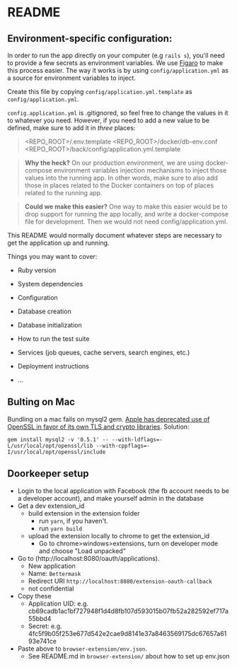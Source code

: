 # README

## Environment-specific configuration:

In order to run the app directly on your computer (e.g `rails s`), you'll need to provide a few secrets as environment variables.
We use [Figaro](https://github.com/laserlemon/figaro) to make this process easier. The way it works is by using `config/application.yml`
as a source for environment variables to inject.

Create this file by copying `config/application.yml.template` as `config/application.yml`.

`config.application.yml` is .gitignored, so feel free to change the values in it to whatever you need. However, if you need to add
a new value to be defined, make sure to add it in *three* places:

> <REPO_ROOT>/.env.template
> <REPO_ROOT>/docker/db-env.conf
> <REPO_ROOT>/back/config/application.yml.template

> **Why the heck?**
> On our production environment, we are using docker-compose environment variables injection mechanisms to inject those values into
> the running app. In other words, make sure to also add those in places related to the Docker containers on top of places related
> to the running app.

> **Could we make this easier?**
> One way to make this easier would be to drop support for running the app locally, and write a docker-compose file for development.
> Then we would not need config/application.yml.


This README would normally document whatever steps are necessary to get the
application up and running.

Things you may want to cover:

* Ruby version

* System dependencies

* Configuration

* Database creation

* Database initialization

* How to run the test suite

* Services (job queues, cache servers, search engines, etc.)

* Deployment instructions

* ...

## Bulting on Mac

Bundling on a mac fails on mysql2 gem. [Apple has deprecated use of OpenSSL in favor of its own TLS and crypto libraries](https://stackoverflow.com/questions/30834421/error-when-trying-to-install-app-with-mysql2-gem). Solution:

`gem install mysql2 -v '0.5.1' -- --with-ldflags=-L/usr/local/opt/openssl/lib --with-cppflags=-I/usr/local/opt/openssl/include`

## Doorkeeper setup

* Login to the local application with Facebook (the fb account needs to be a developer account), and make yourself admin in the database
* Get a dev extension_id
  * build extension in the extension folder
    * run `yarn`, if you haven't.
    * run `yarn build` 
  * upload the extension locally to chrome to get the extension_id
    * Go to chrome>windows>extensions, turn on developer mode and choose "Load unpacked"
* Go to (http://localhost:8080/oauth/applications).
  * New application
  * Name: `Bettermask`
  * Redirect URI `http://localhost:8080/extension-oauth-callback`
  * not confidential
* Copy these  
  * Application UID: e.g. cb69cadb1ac1bf727948f1d4d8fb107d593015b07fb52a282592ef717a55bbd4
  * Secret: e.g. 4fc5f9b05f253e677d542e2cae9d8141e37a8463569175dc67657a6193e741ce
* Paste above to `browser-extension/env.json`.
  * See README.md in `browser-extension/` about how to set up env.json

